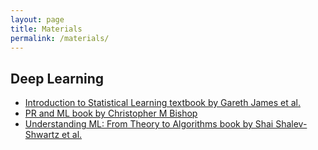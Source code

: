 ```yaml
---
layout: page
title: Materials
permalink: /materials/
---
```


<!--- {% include image.html url="/_images/cover2.jpg" width=175 align="right" %} -->

## Deep Learning

- [Introduction to Statistical Learning textbook by Gareth James et al.](https://www.statlearning.com/)
- [PR and ML book by Christopher M Bishop](https://www.microsoft.com/en-us/research/uploads/prod/2006/01/Bishop-Pattern-Recognition-and-Machine-Learning-2006.pdf)
- [Understanding ML: From Theory to Algorithms book by Shai Shalev-Shwartz et al.](https://www.cs.huji.ac.il/~shais/UnderstandingMachineLearning/understanding-machine-learning-theory-algorithms.pdf)


